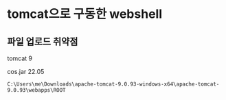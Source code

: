 # tomcat으로 구동한 webshell
## 파일 업로드 취약점

tomcat 9

cos.jar 22.05

`C:\Users\me\Downloads\apache-tomcat-9.0.93-windows-x64\apache-tomcat-9.0.93\webapps\ROOT`

